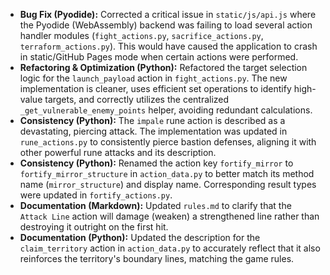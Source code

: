 - **Bug Fix (Pyodide):** Corrected a critical issue in `static/js/api.js` where the Pyodide (WebAssembly) backend was failing to load several action handler modules (`fight_actions.py`, `sacrifice_actions.py`, `terraform_actions.py`). This would have caused the application to crash in static/GitHub Pages mode when certain actions were performed.
- **Refactoring & Optimization (Python):** Refactored the target selection logic for the `launch_payload` action in `fight_actions.py`. The new implementation is cleaner, uses efficient set operations to identify high-value targets, and correctly utilizes the centralized `_get_vulnerable_enemy_points` helper, avoiding redundant calculations.
- **Consistency (Python):** The `impale` rune action is described as a devastating, piercing attack. The implementation was updated in `rune_actions.py` to consistently pierce bastion defenses, aligning it with other powerful rune attacks and its description.
- **Consistency (Python):** Renamed the action key `fortify_mirror` to `fortify_mirror_structure` in `action_data.py` to better match its method name (`mirror_structure`) and display name. Corresponding result types were updated in `fortify_actions.py`.
- **Documentation (Markdown):** Updated `rules.md` to clarify that the `Attack Line` action will damage (weaken) a strengthened line rather than destroying it outright on the first hit.
- **Documentation (Python):** Updated the description for the `claim_territory` action in `action_data.py` to accurately reflect that it also reinforces the territory's boundary lines, matching the game rules.
